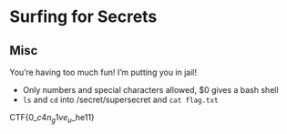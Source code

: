 # Surfing for Secrets
## Misc

You’re having too much fun! I’m putting you in jail!


- Only numbers and special characters allowed, $0 gives a bash shell
- `ls` and `cd` into /secret/supersecret and `cat flag.txt`


CTF{$0\_c4n_g1ve_u\_$he11}

